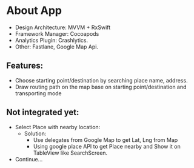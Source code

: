 # About App

- Design Architecture: MVVM + RxSwift
- Framework Manager: Cocoapods
- Analytics Plugin: Crashlytics.
- Other: Fastlane, Google Map Api.

## Features:

- Choose starting point/destination by searching place name, address.
- Draw routing path on the map base on starting point/destination and transporting mode
 
## Not integrated yet:

- Select Place with nearby location: 
	- Solution: 
		- Use delegates from Google Map to get Lat, Lng from Map
		- Using google place API to get Place nearby and Show it on TableView like SearchScreen.
- Continue...
